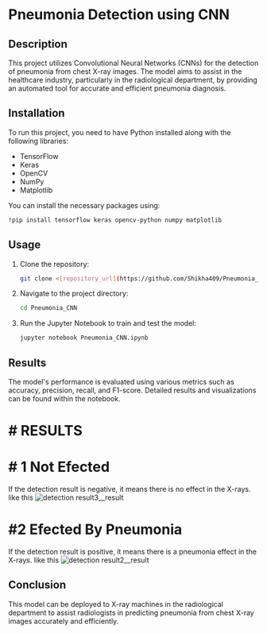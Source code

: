 # Pneumonia Detection using CNN

## Description
This project utilizes Convolutional Neural Networks (CNNs) for the detection of pneumonia from chest X-ray images. The model aims to assist in the healthcare industry, particularly in the radiological department, by providing an automated tool for accurate and efficient pneumonia diagnosis.

## Installation
To run this project, you need to have Python installed along with the following libraries:
- TensorFlow
- Keras
- OpenCV
- NumPy
- Matplotlib

You can install the necessary packages using:
```bash
!pip install tensorflow keras opencv-python numpy matplotlib
```

## Usage
1. Clone the repository:
    ```bash
    git clone <[repository_url](https://github.com/Shikha409/Pneumonia_CNN/)>
    ```
2. Navigate to the project directory:
    ```bash
    cd Pneumonia_CNN
    ```
3. Run the Jupyter Notebook to train and test the model:
    ```bash
    jupyter notebook Pneumonia_CNN.ipynb
    ```

## Results
The model's performance is evaluated using various metrics such as accuracy, precision, recall, and F1-score. Detailed results and visualizations can be found within the notebook.

# # RESULTS 
# # 1 Not Efected
If the detection result is negative, it means there is no effect in the X-rays. 
like this 
![detection result3__result](https://github.com/user-attachments/assets/3c44ef1b-fee9-4629-ac91-24ac3e199c35)

# #2 Efected By Pneumonia
If the detection result is positive, it means there is a pneumonia effect in the X-rays.
like this 
![detection result2__result](https://github.com/user-attachments/assets/e1660bf7-6a37-4e18-bd3e-2eb15deeffc1)


## Conclusion
This model can be deployed to X-ray machines in the radiological department to assist radiologists in predicting pneumonia from chest X-ray images accurately and efficiently.

